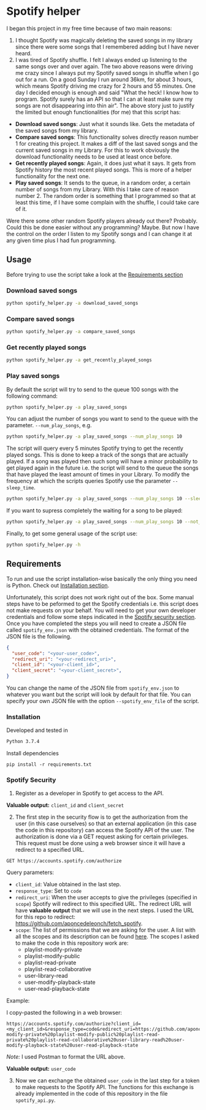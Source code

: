 # Spotify helper

I began this project in my free time because of two main reasons:
1. I thought Spotify was magically deleting the saved songs in my library since there were some songs that I remembered adding but I have never heard.
2. I was tired of Spotify shuffle. I felt I always ended up listening to the same songs over and over again.
The two above reasons were driving me crazy since I always put my Spotify saved songs in shuffle when I go out for a run. On a good Sunday I run around  36km, for about 3 hours, which means Spotify driving me crazy for 2 hours and 55 minutes. One day I decided enough is enough and said "What the heck! I know how to program. Spotify surely has an API so that I can at least make sure my songs are not disappearing into thin air".
The above story just to justify the limited but enough functionalities (for me) that this script has:
- **Download saved songs**: Just what it sounds like. Gets the metadata of the saved songs from my library.
- **Compare saved songs**: This functionality solves directly reason number 1 for creating this project. It makes a diff of the last saved songs and the current saved songs in my Library. For this to work obviously the download functionality needs to be used at least once before.
- **Get recently played songs**: Again, it does just what it says. It gets from Spotify history the most recent played songs. This is more of a helper functionality for the next one.
- **Play saved songs**: It sends to the queue, in a random order, a certain number of songs from my Library. With this I take care of reason number 2. The random order is something that I programmed so that at least this time, if I have some complain with the shuffle, I could take care of it.

Were there some other random Spotify players already out there? Probably. Could this be done easier without any programming? Maybe. But now I have the control on the order I listen to my Spotify songs and I can change it at any given time plus I had fun programming.

## Usage

Before trying to use the script take a look at the [Requirements section](#requirements)

### Download saved songs

```sh
python spotify_helper.py -a download_saved_songs
```

### Compare saved songs

```sh
python spotify_helper.py -a compare_saved_songs
```

### Get recently played songs

```sh
python spotify_helper.py -a get_recently_played_songs
```

### Play saved songs

By default the script will try to send to the queue 100 songs with the following command:
```sh
python spotify_helper.py -a play_saved_songs
```

You can adjust the number of songs you want to send to the queue with the parameter. `--num_play_songs`, e.g.
```sh
python spotify_helper.py -a play_saved_songs --num_play_songs 10
```

The script will query every 5 minutes Spotify trying to get the recently played songs. This is done to keep a track of the songs that are actually played. If a song was played then such song will have a minor probability to get played again in the future i.e. the script will send to the queue the songs that have played the least amount of times in your Library. To modify the frequency at which the scripts queries Spotify use the parameter `--sleep_time`.
```sh
python spotify_helper.py -a play_saved_songs --num_play_songs 10 --sleep_time 1
```

If you want to supress completely the waiting for a song to be played:
```sh
python spotify_helper.py -a play_saved_songs --num_play_songs 10 --not_wait_songs_to_play
```

Finally, to get some general usage of the script use:
```sh
python spotify_helper.py -h
```

## Requirements

To run and use the script installation-wise basically the only thing you need is Python. Check out [Installation section](#installation).

Unfortunately, this script does not work right out of the box. Some manual steps have to be peformed to get the Spotify credentials i.e. this script does not make requests on your behalf. You will need to get your own developer credentials and follow some steps indicated in the [Spotify security section](#spotify-security). Once you have completed the steps you will need to create a JSON file called `spotify_env.json` with the obtained credentials. The format of the JSON file is the following.
```JSON
{
  "user_code": "<your-user_code>",
  "redirect_uri": "<your-redirect_uri>",
  "client_id": "<your-client_id>",
  "client_secret": "<your-client_secret>",
}
```

You can change the name of the JSON file from `spotify_env.json` to whatever you want but the script will look by default for that file. You can specify your own JSON file with the option `--spotify_env_file` of the script.

### Installation

Developed and tested in
```sh
Python 3.7.4
```

Install dependencies
```
pip install -r requirements.txt
```

### Spotify Security

1. Register as a developer in Spotify to get access to the API.

**Valuable output:** `client_id` and `client_secret`

2. The first step in the security flow is to get the authorization from the user (in this case ourselves) so that an external application (in this case the code in this repository) can access the Spotify API of the user. The authorization is done via a GET request asking for certain privileges. This request must be done using a web browser since it will have a redirect to a specified URL.

`GET https://accounts.spotify.com/authorize`

Query parameters:
- `client_id`: Value obtained in the last step.
- `response_type`: Set to `code`
- `redirect_uri`: When the user accepts to give the privileges (specified in `scope`) Spotify will redirect to this specified URL. The redirect URL will have **valuable output** that we will use in the next steps. I used the URL for this repo to redirect: https://github.com/aponcedeleonch/fetch_spotify.
- `scope`: The list of permissions that we are asking for the user. A list with all the scopes and its description can be found [here](https://developer.spotify.com/documentation/general/guides/scopes/). The scopes I asked to make the code in this repository work are:
    - playlist-modify-private
    - playlist-modify-public
    - playlist-read-private
    - playlist-read-collaborative
    - user-library-read
    - user-modify-playback-state
    - user-read-playback-state

Example:

I copy-pasted the following in a web browser:

```
https://accounts.spotify.com/authorize?client_id=<my_client_id>&response_type=code&redirect_uri=https://github.com/aponcedeleonch/fetch_spotify&scope=playlist-modify-private%20playlist-modify-public%20playlist-read-private%20playlist-read-collaborative%20user-library-read%20user-modify-playback-state%20user-read-playback-state
```

*Note:* I used Postman to format the URL above.

**Valuable output:** `user_code`

3. Now we can exchange the obtained `user_code` in the last step for a token to make requests to the Spotify API. The functions for this exchange is already implemented in the code of this repository in the file `spotify_api.py`.
